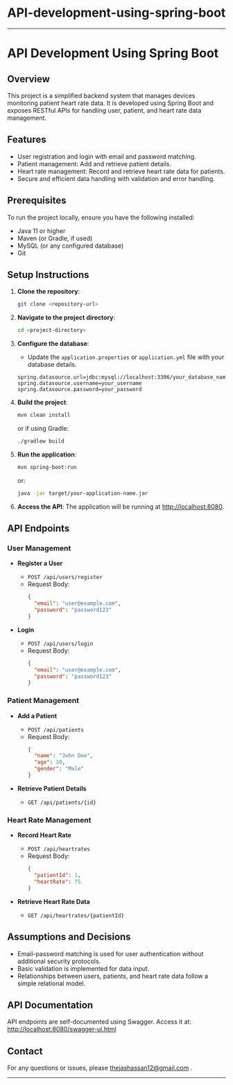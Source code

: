 # API-development-using-spring-boot


---

# API Development Using Spring Boot

## Overview
This project is a simplified backend system that manages devices monitoring patient heart rate data. It is developed using Spring Boot and exposes RESTful APIs for handling user, patient, and heart rate data management.

## Features
- User registration and login with email and password matching.
- Patient management: Add and retrieve patient details.
- Heart rate management: Record and retrieve heart rate data for patients.
- Secure and efficient data handling with validation and error handling.

## Prerequisites
To run the project locally, ensure you have the following installed:
- Java 11 or higher
- Maven (or Gradle, if used)
- MySQL (or any configured database)
- Git

## Setup Instructions
1. **Clone the repository**:
   ```bash
   git clone <repository-url>
   ```
2. **Navigate to the project directory**:
   ```bash
   cd <project-directory>
   ```
3. **Configure the database**:
   - Update the `application.properties` or `application.yml` file with your database details.
   ```properties
   spring.datasource.url=jdbc:mysql://localhost:3306/your_database_name
   spring.datasource.username=your_username
   spring.datasource.password=your_password
   ```

4. **Build the project**:
   ```bash
   mvn clean install
   ```
   or if using Gradle:
   ```bash
   ./gradlew build
   ```

5. **Run the application**:
   ```bash
   mvn spring-boot:run
   ```
   or:
   ```bash
   java -jar target/your-application-name.jar
   ```

6. **Access the API**:
   The application will be running at [http://localhost:8080](http://localhost:8080).

## API Endpoints
### User Management
- **Register a User**
  - `POST /api/users/register`
  - Request Body:
    ```json
    {
      "email": "user@example.com",
      "password": "password123"
    }
    ```

- **Login**
  - `POST /api/users/login`
  - Request Body:
    ```json
    {
      "email": "user@example.com",
      "password": "password123"
    }
    ```

### Patient Management
- **Add a Patient**
  - `POST /api/patients`
  - Request Body:
    ```json
    {
      "name": "John Doe",
      "age": 30,
      "gender": "Male"
    }
    ```

- **Retrieve Patient Details**
  - `GET /api/patients/{id}`

### Heart Rate Management
- **Record Heart Rate**
  - `POST /api/heartrates`
  - Request Body:
    ```json
    {
      "patientId": 1,
      "heartRate": 75
    }
    ```

- **Retrieve Heart Rate Data**
  - `GET /api/heartrates/{patientId}`

## Assumptions and Decisions
- Email-password matching is used for user authentication without additional security protocols.
- Basic validation is implemented for data input.
- Relationships between users, patients, and heart rate data follow a simple relational model.

## API Documentation
API endpoints are self-documented using Swagger. Access it at:
[http://localhost:8080/swagger-ui.html](http://localhost:8080/swagger-ui.html)


## Contact
For any questions or issues, please thejashassan12@gmail.com .

---
